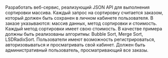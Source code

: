 Разработать веб-сервис, реализующий JSON API для выполнения сортировки массива.
Каждый запрос на сортировку считается заказом, который должен быть сохранен в личном кабинете пользователя. 
В заказе указываются: массив данных, метод сортировки и стоимость. Каждый метод сортировки имеет свою стоимость.
В качестве примера должны быть реализованы алгоритмы: Bubble Sort, Merge Sort, LSDRadixSort.
Пользователи имеют возможность регистрироваться, авторизовываться и просматривать свой кабинет.
Должен быть административный пользователь, просматривающий все заказы.
